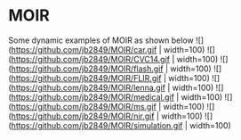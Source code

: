 # MOIR
Some dynamic examples of MOIR as shown below
![](https://github.com/jb2849/MOIR/car.gif | width=100)
![](https://github.com/jb2849/MOIR/CVC14.gif | width=100)
![](https://github.com/jb2849/MOIR/flash.gif | width=100)
![](https://github.com/jb2849/MOIR/FLIR.gif | width=100)
![](https://github.com/jb2849/MOIR/lenna.gif | width=100)
![](https://github.com/jb2849/MOIR/medical.gif | width=100)
![](https://github.com/jb2849/MOIR/ms.gif | width=100)
![](https://github.com/jb2849/MOIR/nir.gif | width=100)
![](https://github.com/jb2849/MOIR/simulation.gif | width=100)

